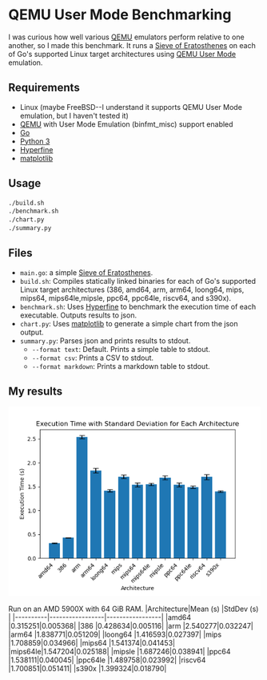 ﻿# QEMU User Mode Benchmarking

I was curious how well various [QEMU](https://www.qemu.org/) emulators perform relative to one another, so I made this benchmark. It runs a [Sieve of Eratosthenes](https://en.wikipedia.org/wiki/Sieve_of_Eratosthenes) on each of Go's supported Linux target architectures using [QEMU User Mode](https://www.qemu.org/docs/master/user/main.html) emulation.

## Requirements

- Linux (maybe FreeBSD--I understand it supports QEMU User Mode emulation, but I haven't tested it)
- [QEMU](https://www.qemu.org/) with User Mode Emulation (binfmt_misc) support enabled
- [Go](https://golang.org/)
- [Python 3](https://www.python.org/)
- [Hyperfine](https://github.com/sharkdp/hyperfine)
- [matplotlib](https://matplotlib.org/)

## Usage

```bash
./build.sh
./benchmark.sh
./chart.py
./summary.py
```

## Files

- `main.go`: a simple [Sieve of Eratosthenes](https://en.wikipedia.org/wiki/Sieve_of_Eratosthenes).
- `build.sh`: Compiles statically linked binaries for each of Go's supported Linux target architectures (386, amd64, arm, arm64, loong64, mips, mips64, mips64le,mipsle, ppc64, ppc64le, riscv64, and s390x).
- `benchmark.sh`: Uses [Hyperfine](https://github.com/sharkdp/hyperfine) to benchmark the execution time of each executable. Outputs results to json.
- `chart.py`: Uses [matplotlib](https://matplotlib.org/) to generate a simple chart from the json output.
- `summary.py`: Parses json and prints results to stdout.
  - `--format text`: Default. Prints a simple table to stdout.
  - `--format csv`: Prints a CSV to stdout.
  - `--format markdown`: Prints a markdown table to stdout.

## My results

![Results](https://github.com/ostrich/QEMUUserModeBenchmark/blob/main/results.png?raw=true)

Run on an AMD 5900X with 64 GiB RAM.
|Architecture|Mean (s)       |StdDev (s)     |
|----------|-----------------|-----------------|
|amd64   |0.315251|0.005368|
|386     |0.428634|0.005116|
|arm     |2.540277|0.032247|
|arm64   |1.838771|0.051209|
|loong64 |1.416593|0.027397|
|mips    |1.708859|0.034966|
|mips64  |1.541374|0.041453|
|mips64le|1.547204|0.025188|
|mipsle  |1.687246|0.038941|
|ppc64   |1.538111|0.040045|
|ppc64le |1.489758|0.023992|
|riscv64 |1.700851|0.051411|
|s390x   |1.399324|0.018790|
